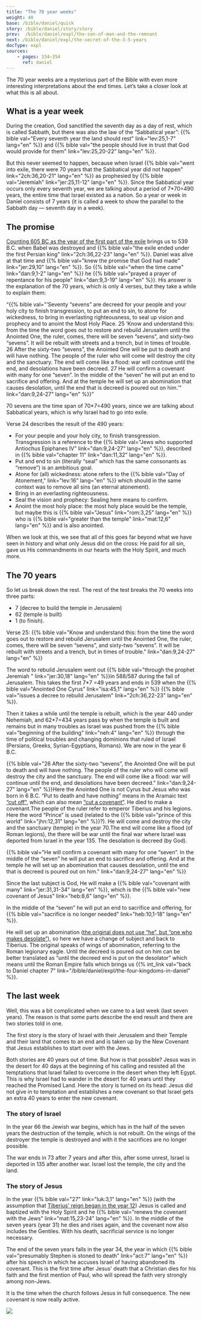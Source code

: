 ```yaml
---
title: "The 70 year weeks"
weight: 40
base: /bible/daniel/quick
story: /bible/daniel/story/story
prev:  /bible/daniel/expl/the-son-of-man-and-the-remnant
next: /bible/daniel/expl/the-secret-of-the-3-5-years
docType: expl
sources:
    - pages: 334–354
      ref: daniel
---
```


The 70 year weeks are a mysterious part of the Bible with even more interesting interpretations about the end times. Let’s take a closer look at what this is all about.

## What is a year week

<a name="e18f"></a>
During the creation, God sanctified the seventh day as a day of rest, which is called Sabbath, but there was also the law of the “Sabbatical year”: {{% bible val="Every seventh year the land should rest" link="lev:25,1-7" lang="en" %}} and {{% bible val="the people should live in trust that God would provide for them" link="lev:25,20-22" lang="en" %}}.

But this never seemed to happen, because when Israel {{% bible val="went into exile, there were 70 years that the Sabbatical year did not happen" link="2ch:36,20-21" lang="en" %}} as prophesied by {{% bible val="Jeremiah" link="jer:25,11-12" lang="en" %}}. Since the Sabbatical year occurs only every seventh year, we are talking about a period of 7*70=490 years, the entire time that Israel existed as a nation. So a year or week in Daniel consists of 7 years (it is called a week to show the parallel to the Sabbath day — seventh day in a week).

## The promise

<a name="2d32"></a>
[Counting 605 BC as the year of the first part of the exile](https://seminary.bju.edu/theology-in-3d/so-was-it-70-years-or-not/) brings us to 539 B.C. when Babel was destroyed and {{% bible val="the exile ended under the first Persian king" link="2ch:36,22-23" lang="en" %}}. Daniel was alive at that time and {{% bible val="knew the promise that God had made" link="jer:29,10" lang="en" %}}. So {{% bible val="when the time came" link="dan:9,1-2" lang="en" %}} he {{% bible val="prayed a prayer of repentance for his people" link="dan:9,3-19" lang="en" %}}. His answer is the explanation of the 70 years, which is only 4 verses, but they take a while to explain them:

“{{% bible val="‘Seventy “sevens” are decreed for your people and your holy city to finish transgression, to put an end to sin, to atone for wickedness, to bring in everlasting righteousness, to seal up vision and prophecy and to anoint the Most Holy Place. 25 ‘Know and understand this: from the time the word goes out to restore and rebuild Jerusalem until the Anointed One, the ruler, comes, there will be seven “sevens”, and sixty-two “sevens”. It will be rebuilt with streets and a trench, but in times of trouble. 26 After the sixty-two “sevens”, the Anointed One will be put to death and will have nothing. The people of the ruler who will come will destroy the city and the sanctuary. The end will come like a flood: war will continue until the end, and desolations have been decreed. 27 He will confirm a covenant with many for one “seven”. In the middle of the “seven” he will put an end to sacrifice and offering. And at the temple he will set up an abomination that causes desolation, until the end that is decreed is poured out on him.’" link="dan:9,24-27" lang="en" %}}”

70 sevens are the time span of 70*7=490 years, since we are talking about Sabbatical years, which is why Israel had to go into exile.

Verse 24 describes the result of the 490 years:

- For your people and your holy city, to finish transgression. Transgression is a reference to the {{% bible val="Jews who supported Antiochus Epiphanes IV" link="dan:9,24-27" lang="en" %}}, described in {{% bible val="chapter 11" link="dan:11,32" lang="en" %}}.
- Put and end to sin (literally “seal” which has the same consonants as “remove”) is an ambitious goal.
- Atone for (all) wickedness: atone refers to the {{% bible val="Day of Atonement," link="lev:16" lang="en" %}} which should in the same context was to remove all sins (an eternal atonement).
- Bring in an everlasting righteousness.
- Seal the vision and prophecy: Sealing here means to confirm.
- Anoint the most holy place: the most holy place would be the temple, but maybe this is {{% bible val="Jesus" link="rom:3,25" lang="en" %}} who is {{% bible val="greater than the temple" link="mat:12,6" lang="en" %}} and is also anointed.

When we look at this, we see that all of this goes far beyond what we have seen in history and what only Jesus did on the cross: He paid for all sin, gave us His commandments in our hearts with the Holy Spirit, and much more.

## The 70 years

<a name="6576"></a>
So let us break down the rest. The rest of the test breaks the 70 weeks into three parts:

- 7 (decree to build the temple in Jerusalem)
- 62 (temple is built)
- 1 (to finish).

Verse 25: {{% bible val="Know and understand this: from the time the word goes out to restore and rebuild Jerusalem until the Anointed One, the ruler, comes, there will be seven “sevens”, and sixty-two “sevens”. It will be rebuilt with streets and a trench, but in times of trouble." link="dan:9,24-27" lang="en" %}}

The word to rebuild Jerusalem went out {{% bible val="through the prophet Jeremiah " link="jer:30,18" lang="en" %}}in 588/587 during the fall of Jerusalem. This takes the first 7*7 =49 years and ends in 539 when the {{% bible val="Anointed One Cyrus" link="isa:45,1" lang="en" %}} {{% bible val="issues a decree to rebuild Jerusalem" link="2ch:36,22-23" lang="en" %}}.

Then it takes a while until the temple is rebuilt, which is the year 440 under Nehemiah, and 62*7=434 years pass by when the temple is built and remains but in many troubles as Israel was pushed from the {{% bible val="beginning of the building" link="neh:4" lang="en" %}} through the time of political troubles and changing dominions that ruled of Israel (Persians, Greeks, Syrian-Egyptians, Romans). We are now in the year 6 B.C.

{{% bible val="26 After the sixty-two “sevens”, the Anointed One will be put to death and will have nothing. The people of the ruler who will come will destroy the city and the sanctuary. The end will come like a flood: war will continue until the end, and desolations have been decreed." link="dan:9,24-27" lang="en" %}}Here the Anointed One is not Cyrus but Jesus who was born in 6 B.C. “Put to death and have nothing” means in the Aramaic text [“cut off”](https://biblehub.com/interlinear/daniel/9-26.htm), which can also mean [“cut a covenant”](https://biblehub.com/hebrew/3772.htm). He died to make a covenant.The people of the ruler refer to emperor Tiberius and his legions. Here the word “Prince” is used (related to the {{% bible val="prince of this world" link="jhn:12,31" lang="en" %}}?). He will come and destroy the city and the sanctuary (temple) in the year 70.The end will come like a flood (of Roman legions), the there will be war until the final war where Israel was deported from Israel in the year 135. The desolation is decreed (by God).

{{% bible val="He will confirm a covenant with many for one “seven”. In the middle of the “seven” he will put an end to sacrifice and offering. And at the temple he will set up an abomination that causes desolation, until the end that is decreed is poured out on him." link="dan:9,24-27" lang="en" %}}

Since the last subject is God, He will make a {{% bible val="covenant with many" link="jer:31,31-34" lang="en" %}}, which is the {{% bible val="new covenant of Jesus" link="heb:8,6" lang="en" %}}.

In the middle of the “seven” he will put an end to sacrifice and offering, for {{% bible val="sacrifice is no longer needed" link="heb:10,1-18" lang="en" %}}.

He will set up an abomination ([the original does not use “he”, but “one who makes desolate”](https://biblehub.com/interlinear/daniel/9-27.htm)), so here we have a change of subject and back to Tiberius. The original speaks of wings of abomination, referring to the Roman legionary eagle. Until the decreed is poured out on him can be better translated as “until the decreed end is put on the desolator” which means until the Roman Empire falls which brings us {{% int_link val="back to Daniel chapter 7" link="/bible/daniel/expl/the-four-kingdoms-in-daniel" %}}.

## The last week

Well, this was a bit complicated when we came to a last week (last seven years). The reason is that some parts describe the end result and there are two stories told in one.

The first story is the story of Israel with their Jerusalem and their Temple and their land that comes to an end and is taken up by the New Covenant that Jesus establishes to start over with the Jews.

Both stories are 40 years out of time. But how is that possible? Jesus was in the desert for 40 days at the beginning of his calling and resisted all the temptations that Israel failed to overcome in the desert when they left Egypt. This is why Israel had to wander in the desert for 40 years until they reached the Promised Land. Here the story is turned on its head: Jesus did not give in to temptation and establishes a new covenant so that Israel gets an extra 40 years to enter the new covenant.

### The story of Israel

In the year 66 the Jewish war begins, which has in the half of the seven years the destruction of the temple, which is not rebuilt. On the wings of the destroyer the temple is destroyed and with it the sacrifices are no longer possible.

The war ends in 73 after 7 years and after this, after some unrest, Israel is deported in 135 after another war. Israel lost the temple, the city and the land.

### The story of Jesus

In the year {{% bible val="27" link="luk:3,1" lang="en" %}} (with the assumption that [Tiberius' reign began in the year 12](https://www.tyndalebulletin.org/article/37789-reckoning-tiberius-s-reign-and-jesus-s-baptism-first-and-second-century-evidence-concerning-tiberius-s-fifteenth-year-luke-3-1.pdf)) Jesus is called and baptized with the Holy Spirit and he {{% bible val="renews the covenant with the Jews" link="mat:15,23-24" lang="en" %}}. In the middle of the seven years (year 31) he dies and rises again, and the covenant now also includes the Gentiles. With his death, sacrificial service is no longer necessary.

The end of the seven years falls in the year 34, the year in which {{% bible val="presumably Stephen is stoned to death" link="act:7" lang="en" %}} after his speech in which he accuses Israel of having abandoned its covenant. This is the first time after Jesus' death that a Christian dies for his faith and the first mention of Paul, who will spread the faith very strongly among non-Jews. 

It is the time when the church follows Jesus in full consequence. The new covenant is now really active.

![](/images/70years_en.jpg)